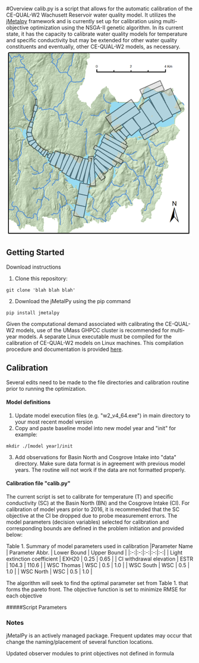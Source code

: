#Overview
calib.py is a script that allows for the automatic calibration of the CE-QUAL-W2 Wachusett Reservoir water quality model. It utilizes the [jMetalpy](https://github.com/jMetal/jMetalPy) framework and is currently set up for calibration using multi-objective optimization using the NSGA-II genetic algorithm. In its current state, it has the capacity to calibrate water quality models for temperature and specific conductivity but may be extended for other water quality constituents and eventually, other CE-QUAL-W2 models, as necessary.
![Reservoir](Figures/CEQUAL_GRIDS.png)  

## Getting Started
Download instructions
1. Clone this repository:
```
git clone 'blah blah blah'
```
2. Download the jMetalPy using the pip command
```
pip install jmetalpy
```
Given the computational demand associated with calibrating the CE-QUAL-W2 models, use of the UMass GHPCC cluster is recommended for multi-year models. A separate Linux executable must be compiled for the calibration of CE-QUAL-W2 models on Linux machines. This compilation procedure and documentation is provided [here](https://github.com/WQDSS/CE-QUAL-W2-Linux).

## Calibration
Several edits need to be made to the file directories and calibration routine prior to running the optimization.
#### Model definitions
1. Update model execution files (e.g. "w2_v4_64.exe") in main directory to your most recent model version
2. Copy and paste baseline model into new model year and "init" for example:
  ```
  mkdir ./[model year]/init
  ```
3. Add observations for Basin North and Cosgrove Intake into "data" directory. Make sure data format is in agreement with previous model years. The routine will not work if the data are not formatted properly.
#### Calibration file "calib.py"
The current script is set to calibrate for temperature (T) and specific conductivity (SC) at the Basin North (BN) and the Cosgrove Intake (CI). For calibration of model years prior to 2016, it is recommended that the SC objective at the CI be dropped due to probe measurement errors. The model parameters (decision variables) selected for calibration and corresponding bounds are defined in the problem initiation and provided below:

<!-- $Minimize$ $f_m(x)$ &nbsp;&nbsp;&nbsp;&nbsp;&nbsp;&nbsp;$m = 1,2,...,M$
$s.t.$&nbsp;&nbsp;&nbsp;&nbsp;&nbsp;&nbsp; $x_{lower,i} \le x_i \le x_{upper,i} $ -->

Table 1. Summary of model parameters used in calibration
|Parameter Name  | Parameter Abbr. | Lower Bound | Upper Bound |
|:-:|:-:|:-:|:-:|:-:|
| Light extinction coefficient | EXH20 | 0.25 | 0.65 |
| CI withdrawal elevation | ESTR | 104.3 | 110.6 |
| WSC Thomas | WSC | 0.5 | 1.0 |
| WSC South | WSC | 0.5 | 1.0 |
| WSC North  | WSC | 0.5 | 1.0 |

The algorithm will seek to find the optimal parameter set from Table 1. that forms the pareto front. The objective function is set to minimize RMSE for each objective

#####Script Parameters


### Notes
jMetalPy is an actively managed package. Frequent updates may occur that change the naming/placement of several function locations.

Updated observer modules to print objectives not defined in formula
